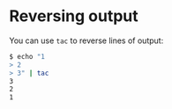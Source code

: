 # Reversing output

You can use `tac` to reverse lines of output:

```bash
$ echo "1
> 2
> 3" | tac
3
2
1
```
